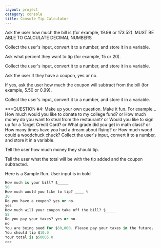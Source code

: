 ```yaml
---
layout: project
category: console
title: Console Tip Calculator
---
```

Ask the user how much the bill is (for example, 19.99 or 173.52). MUST BE ABLE TO CALCULATE DECIMAL NUMBERS

Collect the user's input, convert it to a number, and store it in a variable.

Ask what percent they want to tip (for example, 15 or 20).

Collect the user's input, convert it to a number, and store it in a variable.

Ask the user if they have a coupon, yes or no.

If yes, ask the user how much the coupon will subtract from the bill (for example, 5.50 or 0.99).

Collect the user's input, convert it to a number, and store it in a variable.

***QUESTION #4: Make up your own question. Make it fun. For example... How much would you like to donate to my college fund? or How much money do you want to steal from the restaurant? or Would you like to sign up for a Target Credit Card? or What grade did you get in math class? or How many times have you had a dream about flying? or How much wood could a woodchuck chuck? Collect the user's input, convert it to a number, and store it in a variable.

Tell the user how much money they should tip.

Tell the user what the total will be with the tip added and the coupon subtracted.

Here is a Sample Run. User input is in bold

```python
How much is your bill? $_____
50
How much would you like to tip? ____ %
20
Do you have a coupon? yes or no.
yes
How much will your coupon take off the bill? $_____
55
Do you pay your taxes? yes or no.
no
You are being sued for $50,000. Please pay your taxes in the future.
You should tip $10.0
Your total is $50005.0
>>>
```
